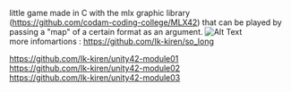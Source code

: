 little game made in C with the mlx graphic library (https://github.com/codam-coding-college/MLX42) that can be played by passing a "map" of a certain format as an argument.
![Alt Text](https://media0.giphy.com/media/v1.Y2lkPTc5MGI3NjExbTczemg2ZDBlZXhxd2JkYW9naWZhZnhpcXd4ZDl2Y2YxaTMzcjFsMSZlcD12MV9pbnRlcm5hbF9naWZfYnlfaWQmY3Q9Zw/6ZhFRdgVDf97rc8q9Z/giphy.gif)  
more infomartions : https://github.com/Ik-kiren/so_long  

https://github.com/Ik-kiren/unity42-module01  
https://github.com/Ik-kiren/unity42-module02  
https://github.com/Ik-kiren/unity42-module03  
